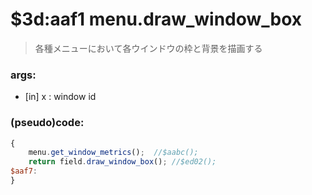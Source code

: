 ﻿
# $3d:aaf1 menu.draw_window_box
>各種メニューにおいて各ウインドウの枠と背景を描画する

### args:
+	[in] x : window id

### (pseudo)code:
```js
{
	menu.get_window_metrics();	//$aabc();
	return field.draw_window_box();	//$ed02();
$aaf7:
}
```





